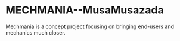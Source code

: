 # MECHMANIA--MusaMusazada
Mechmania is a concept project focusing on bringing end-users and mechanics much closer.
